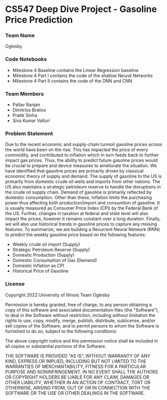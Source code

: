 # CS547 Deep Dive Project - Gasoline Price Prediction

### Team Name
Oglesby

### Code Notebooks
- Milestone 4 Baseline contains the Linear Regression baseline
- Milestone 4 Part I contains the code of the shallow Neural Networks
- Milestone 4 Part II contains the code of the DNN and CNN

### Team Members
- Pallav Ranjan
- Dimitrios Bralios
- Pratik Sinha
- Siva Kumar Valluri

### Problem Statement
Due to the recent economic and supply-chain turmoil gasoline prices across the world have been on the rise. This has impacted the price of every commodity, and contributed to inflation which in turn feeds back to further impact gas prices. Thus, the ability to predict future gasoline prices would be crucial to prepare and device measures to ameliorate the situation. We have identified that gasoline prices are primarily driven by classical economic theory of supply and demand. The supply of gasoline to the US is primarily from domestic crude oil wells and imports from other nations. The US also maintains a strategic petroleum reserve to handle the disruptions in the crude oil supply chain. Demand of gasoline is primarily reflected by domestic consumption. Other than these, inflation limits the purchasing power thus affecting both production/import and consumtion of gasoline. It is usually measured as Consumer Price Index (CPI) by the Federal Bank of the US. Further, changes in taxation at federal and state level will also impact the prices, however it remains constant over a long duration. Finally, we will also use historical trends in gasoline prices to capture any missing features. To summarize, we are building a Recurrent Neural Network (RNN) to predict the weekly gasoline price based on the following features:
- Weekly crude oil import (Supply)
- Strategic Petroleum Reserve (Supply)
- Domestic Production (Supply)
- Domestic Consumption of Gas (Demand) 
- Domestic Inflation as CPI
- Historical Price of Gasoline


### License
Copyright 2022 University of Illinois Team Oglesby

Permission is hereby granted, free of charge, to any person obtaining a copy of this software and associated documentation files (the "Software"), to deal in the Software without restriction, including without limitation the rights to use, copy, modify, merge, publish, distribute, sublicense, and/or sell copies of the Software, and to permit persons to whom the Software is furnished to do so, subject to the following conditions:

The above copyright notice and this permission notice shall be included in all copies or substantial portions of the Software.

THE SOFTWARE IS PROVIDED "AS IS", WITHOUT WARRANTY OF ANY KIND, EXPRESS OR IMPLIED, INCLUDING BUT NOT LIMITED TO THE WARRANTIES OF MERCHANTABILITY, FITNESS FOR A PARTICULAR PURPOSE AND NONINFRINGEMENT. IN NO EVENT SHALL THE AUTHORS OR COPYRIGHT HOLDERS BE LIABLE FOR ANY CLAIM, DAMAGES OR OTHER LIABILITY, WHETHER IN AN ACTION OF CONTRACT, TORT OR OTHERWISE, ARISING FROM, OUT OF OR IN CONNECTION WITH THE SOFTWARE OR THE USE OR OTHER DEALINGS IN THE SOFTWARE.
